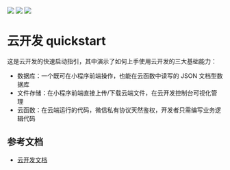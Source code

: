 
![](https://user-gold-cdn.xitu.io/2020/4/22/171a291d15451781?w=401&h=708&f=gif&s=4774537)
![](https://user-gold-cdn.xitu.io/2020/4/22/171a292117ad1554?w=401&h=708&f=gif&s=4960433)
![](https://user-gold-cdn.xitu.io/2020/4/22/171a2925a0d970dc?w=401&h=708&f=gif&s=4246554)

# 云开发 quickstart

这是云开发的快速启动指引，其中演示了如何上手使用云开发的三大基础能力：

- 数据库：一个既可在小程序前端操作，也能在云函数中读写的 JSON 文档型数据库
- 文件存储：在小程序前端直接上传/下载云端文件，在云开发控制台可视化管理
- 云函数：在云端运行的代码，微信私有协议天然鉴权，开发者只需编写业务逻辑代码

## 参考文档

- [云开发文档](https://developers.weixin.qq.com/miniprogram/dev/wxcloud/basis/getting-started.html)

